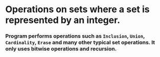 # Operations on sets where a set is represented by an integer.

### Program performs operations such as `Inclusion`, `Union`, `Cardinality`, `Erase` and many other typical set operations. It only uses bitwise operations and recursion.
